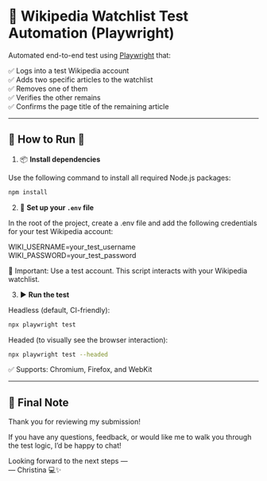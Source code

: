 # 🧪 Wikipedia Watchlist Test Automation (Playwright)

Automated end-to-end test using [Playwright](https://playwright.dev/) that:

✅ Logs into a test Wikipedia account  
✅ Adds two specific articles to the watchlist  
✅ Removes one of them  
✅ Verifies the other remains  
✅ Confirms the page title of the remaining article

---

## 🚀 How to Run 🧠

1. 📦 **Install dependencies**

Use the following command to install all required Node.js packages: 
```bash
npm install
```

2. 🔐 **Set up your `.env` file**

In the root of the project, create a .env file and add the following credentials for your test Wikipedia account:

WIKI_USERNAME=your_test_username
WIKI_PASSWORD=your_test_password

🛑 Important: Use a test account. This script interacts with your Wikipedia watchlist.

3. ▶️ **Run the test**

Headless (default, CI-friendly):
```bash
npx playwright test
```
Headed (to visually see the browser interaction):
```bash
npx playwright test --headed
```
✅ Supports: Chromium, Firefox, and WebKit

---

## 🙌 Final Note

Thank you for reviewing my submission!

If you have any questions, feedback, or would like me to walk you through the test logic, I’d be happy to chat!

Looking forward to the next steps —  
— Christina 💻✨

